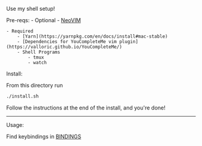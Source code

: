 Use my shell setup!

Pre-reqs: - Optional - [NeoVIM](https://neovim.io/)

    - Required
    	- [Yarn](https://yarnpkg.com/en/docs/install#mac-stable)
    	- [Dependencies for YouCompleteMe vim plugin](https://valloric.github.io/YouCompleteMe/)
    	- Shell Programs
    		- tmux
    		- watch

Install:

From this directory run

```bash
./install.sh
```

Follow the instructions at the end of the install, and you're done!

---

Usage:

Find keybindings in [BINDINGS](./BINDINGS.md)
